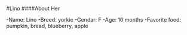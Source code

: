 #Lino
####About Her

-Name:  Lino
-Breed: yorkie
-Gendar: F
-Age: 10 months
-Favorite food: pumpkin, bread, blueberry, apple

